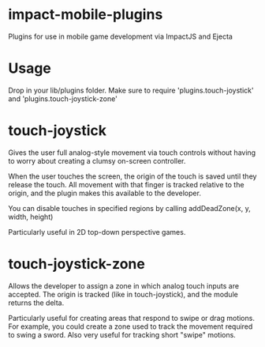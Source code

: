 impact-mobile-plugins
=====================

Plugins for use in mobile game development via ImpactJS and Ejecta


Usage
=====
Drop in your lib/plugins folder. Make sure to require 'plugins.touch-joystick' and 'plugins.touch-joystick-zone'


touch-joystick
==============

Gives the user full analog-style movement via touch controls without having to worry about creating a clumsy on-screen controller.

When the user touches the screen, the origin of the touch is saved until they release the touch. All movement with that finger is tracked relative to the origin, and the plugin makes this available to the developer.

You can disable touches in specified regions by calling addDeadZone(x, y, width, height)

Particularly useful in 2D top-down perspective games.


touch-joystick-zone
===================

Allows the developer to assign a zone in which analog touch inputs are accepted. The origin is tracked (like in touch-joystick), and the module returns the delta.

Particularly useful for creating areas that respond to swipe or drag motions. For example, you could create a zone used to track the movement required to swing a sword. Also very useful for tracking short "swipe" motions.